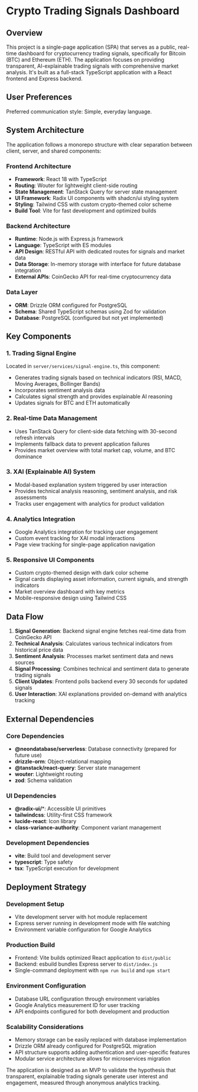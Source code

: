 # Crypto Trading Signals Dashboard

## Overview

This project is a single-page application (SPA) that serves as a public, real-time dashboard for cryptocurrency trading signals, specifically for Bitcoin (BTC) and Ethereum (ETH). The application focuses on providing transparent, AI-explainable trading signals with comprehensive market analysis. It's built as a full-stack TypeScript application with a React frontend and Express backend.

## User Preferences

Preferred communication style: Simple, everyday language.

## System Architecture

The application follows a monorepo structure with clear separation between client, server, and shared components:

### Frontend Architecture
- **Framework**: React 18 with TypeScript
- **Routing**: Wouter for lightweight client-side routing
- **State Management**: TanStack Query for server state management
- **UI Framework**: Radix UI components with shadcn/ui styling system
- **Styling**: Tailwind CSS with custom crypto-themed color scheme
- **Build Tool**: Vite for fast development and optimized builds

### Backend Architecture
- **Runtime**: Node.js with Express.js framework
- **Language**: TypeScript with ES modules
- **API Design**: RESTful API with dedicated routes for signals and market data
- **Data Storage**: In-memory storage with interface for future database integration
- **External APIs**: CoinGecko API for real-time cryptocurrency data

### Data Layer
- **ORM**: Drizzle ORM configured for PostgreSQL
- **Schema**: Shared TypeScript schemas using Zod for validation
- **Database**: PostgreSQL (configured but not yet implemented)

## Key Components

### 1. Trading Signal Engine
Located in `server/services/signal-engine.ts`, this component:
- Generates trading signals based on technical indicators (RSI, MACD, Moving Averages, Bollinger Bands)
- Incorporates sentiment analysis data
- Calculates signal strength and provides explainable AI reasoning
- Updates signals for BTC and ETH automatically

### 2. Real-time Data Management
- Uses TanStack Query for client-side data fetching with 30-second refresh intervals
- Implements fallback data to prevent application failures
- Provides market overview with total market cap, volume, and BTC dominance

### 3. XAI (Explainable AI) System
- Modal-based explanation system triggered by user interaction
- Provides technical analysis reasoning, sentiment analysis, and risk assessments
- Tracks user engagement with analytics for product validation

### 4. Analytics Integration
- Google Analytics integration for tracking user engagement
- Custom event tracking for XAI modal interactions
- Page view tracking for single-page application navigation

### 5. Responsive UI Components
- Custom crypto-themed design with dark color scheme
- Signal cards displaying asset information, current signals, and strength indicators
- Market overview dashboard with key metrics
- Mobile-responsive design using Tailwind CSS

## Data Flow

1. **Signal Generation**: Backend signal engine fetches real-time data from CoinGecko API
2. **Technical Analysis**: Calculates various technical indicators from historical price data
3. **Sentiment Analysis**: Processes market sentiment data and news sources
4. **Signal Processing**: Combines technical and sentiment data to generate trading signals
5. **Client Updates**: Frontend polls backend every 30 seconds for updated signals
6. **User Interaction**: XAI explanations provided on-demand with analytics tracking

## External Dependencies

### Core Dependencies
- **@neondatabase/serverless**: Database connectivity (prepared for future use)
- **drizzle-orm**: Object-relational mapping
- **@tanstack/react-query**: Server state management
- **wouter**: Lightweight routing
- **zod**: Schema validation

### UI Dependencies
- **@radix-ui/***: Accessible UI primitives
- **tailwindcss**: Utility-first CSS framework
- **lucide-react**: Icon library
- **class-variance-authority**: Component variant management

### Development Dependencies
- **vite**: Build tool and development server
- **typescript**: Type safety
- **tsx**: TypeScript execution for development

## Deployment Strategy

### Development Setup
- Vite development server with hot module replacement
- Express server running in development mode with file watching
- Environment variable configuration for Google Analytics

### Production Build
- Frontend: Vite builds optimized React application to `dist/public`
- Backend: esbuild bundles Express server to `dist/index.js`
- Single-command deployment with `npm run build` and `npm start`

### Environment Configuration
- Database URL configuration through environment variables
- Google Analytics measurement ID for user tracking
- API endpoints configured for both development and production

### Scalability Considerations
- Memory storage can be easily replaced with database implementation
- Drizzle ORM already configured for PostgreSQL migration
- API structure supports adding authentication and user-specific features
- Modular service architecture allows for microservices migration

The application is designed as an MVP to validate the hypothesis that transparent, explainable trading signals generate user interest and engagement, measured through anonymous analytics tracking.